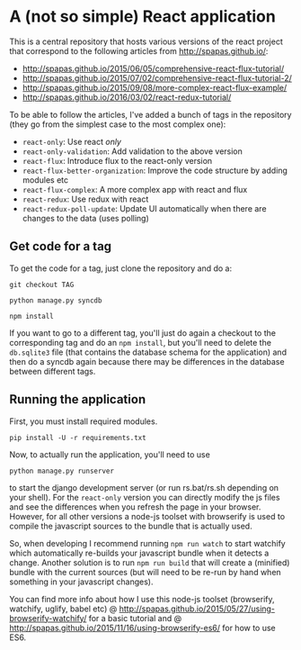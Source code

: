 A (not so simple) React application
===================================

This is a central repository that hosts various versions of the react project that correspond
to the following articles from http://spapas.github.io/:

- http://spapas.github.io/2015/06/05/comprehensive-react-flux-tutorial/
- http://spapas.github.io/2015/07/02/comprehensive-react-flux-tutorial-2/
- http://spapas.github.io/2015/09/08/more-complex-react-flux-example/
- http://spapas.github.io/2016/03/02/react-redux-tutorial/

To be able to follow the articles, I've added a bunch of tags in the repository (they go from
the simplest case to the most complex one):

- ``react-only``: Use react *only*
- ``react-only-validation``: Add validation to the above version
- ``react-flux``: Introduce flux to the react-only version
- ``react-flux-better-organization``: Improve the code structure by adding modules etc
- ``react-flux-complex``: A more complex app with react and flux
- ``react-redux``: Use redux with react
- ``react-redux-poll-update``: Update UI automatically when there are changes to the data (uses polling)

Get code for a tag
------------------

To get the code for a tag, just clone the repository and do a:

``git checkout TAG``

``python manage.py syncdb``

``npm install``

If you want to go to a different tag, you'll just do again a checkout to
the corresponding tag and do an ``npm install``, but you'll need to delete the ``db.sqlite3`` file (that
contains the database schema for the application) and then do a syncdb again because
there may be differences in the database between different tags.

Running the application
-----------------------

First, you must install required modules.

``pip install -U -r requirements.txt`` 

Now, to actually run the application, you'll need to use

``python manage.py runserver`` 

to start the django development server (or run rs.bat/rs.sh depending on
your shell). For the ``react-only`` version you
can directly modify the js files and see the differences when you
refresh the page in your browser. However, for all
other versions a node-js toolset with browserify is used to compile
the javascript sources to the bundle that is actually used.

So, when developing I recommend running ``npm run watch`` to start watchify
which automatically re-builds your javascript bundle when it detects a change. Another
solution is to run ``npm run build`` that will create a (minified) bundle with
the current sources (but will need to be re-run by hand when something in your
javascript changes).


You can find more info about how I use this node-js toolset
(browserify, watchify, uglify, babel etc) @ http://spapas.github.io/2015/05/27/using-browserify-watchify/
for a basic tutorial and @ http://spapas.github.io/2015/11/16/using-browserify-es6/ for
how to use ES6.


